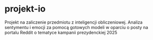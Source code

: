 # projekt-io
Projekt na zaliczenie przedmiotu z inteligencji obliczeniowej. Analiza sentymentu i emocji za pomocą gotowych modeli w oparciu o posty na portalu Reddit o tematyce kampanii prezydenckiej 2025
